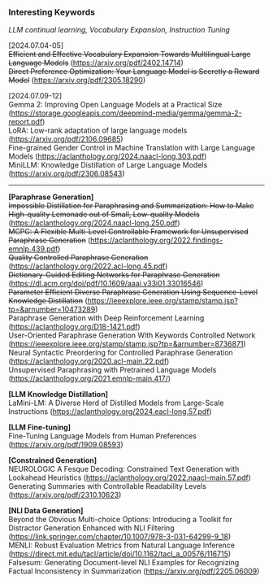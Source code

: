### Interesting Keywords
_LLM continual learning, Vocabulary Expansion, Instruction Tuning_

[2024.07.04-05]   
~~Efficient and Effective Vocabulary Expansion Towards Multilingual Large Language Models~~ (https://arxiv.org/pdf/2402.14714)   
~~Direct Preference Optimization: Your Language Model is Secretly a Reward Model~~ (https://arxiv.org/pdf/2305.18290)   

[2024.07.09-12]   
Gemma 2: Improving Open Language Models at a Practical Size (https://storage.googleapis.com/deepmind-media/gemma/gemma-2-report.pdf)   
LoRA: Low-rank adaptation of large language models (https://arxiv.org/pdf/2106.09685)   
Fine-grained Gender Control in Machine Translation with Large Language Models (https://aclanthology.org/2024.naacl-long.303.pdf)   
MiniLLM: Knowledge Distillation of Large Language Models (https://arxiv.org/pdf/2306.08543)   

--------------------------------------------   
**[Paraphrase Generation]**   
~~Impossible Distillation for Paraphrasing and Summarization: How to Make High-quality Lemonade out of Small, Low-quality Models~~ (https://aclanthology.org/2024.naacl-long.250.pdf)   
~~MCPG: A Flexible Multi-Level Controllable Framework for Unsupervised Paraphrase Generation~~ (https://aclanthology.org/2022.findings-emnlp.439.pdf)   
~~Quality Controlled Paraphrase Generation~~ (https://aclanthology.org/2022.acl-long.45.pdf)   
~~Dictionary-Guided Editing Networks for Paraphrase Generation~~ (https://dl.acm.org/doi/pdf/10.1609/aaai.v33i01.33016546)    
~~Parameter Efficient Diverse Paraphrase Generation Using Sequence-Level Knowledge Distillation~~ (https://ieeexplore.ieee.org/stamp/stamp.jsp?tp=&arnumber=10473289)   
Paraphrase Generation with Deep Reinforcement Learning (https://aclanthology.org/D18-1421.pdf)   
User-Oriented Paraphrase Generation With Keywords Controlled Network (https://ieeexplore.ieee.org/stamp/stamp.jsp?tp=&arnumber=8736871)   
Neural Syntactic Preordering for Controlled Paraphrase Generation (https://aclanthology.org/2020.acl-main.22.pdf)   
Unsupervised Paraphrasing with Pretrained Language Models (https://aclanthology.org/2021.emnlp-main.417/)   

**[LLM Knowledge Distillation]**   
LaMini-LM: A Diverse Herd of Distilled Models from Large-Scale Instructions (https://aclanthology.org/2024.eacl-long.57.pdf)   

**[LLM Fine-tuning]**   
Fine-Tuning Language Models from Human Preferences (https://arxiv.org/pdf/1909.08593)

**[Constrained Generation]**   
NEUROLOGIC A Fesque Decoding: Constrained Text Generation with Lookahead Heuristics (https://aclanthology.org/2022.naacl-main.57.pdf)  
Generating Summaries with Controllable Readability Levels (https://arxiv.org/pdf/2310.10623)

**[NLI Data Generation]**   
Beyond the Obvious Multi-choice Options: Introducing a Toolkit for Distractor Generation Enhanced with NLI Filtering (https://link.springer.com/chapter/10.1007/978-3-031-64299-9_18)   
MENLI: Robust Evaluation Metrics from Natural Language Inference (https://direct.mit.edu/tacl/article/doi/10.1162/tacl_a_00576/116715)
Falsesum: Generating Document-level NLI Examples for Recognizing Factual Inconsistency in Summarization (https://arxiv.org/pdf/2205.06009)

